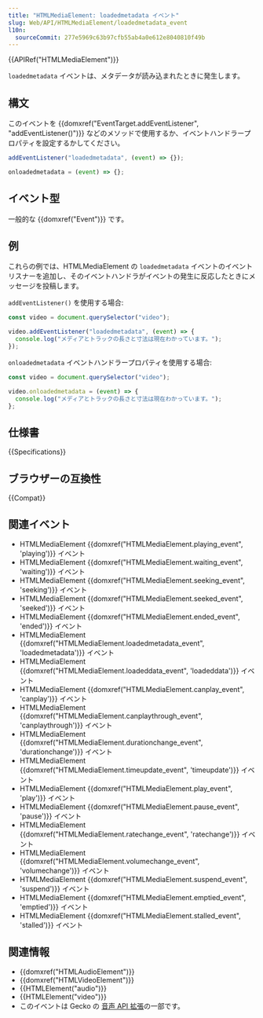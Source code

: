 ```yaml
---
title: "HTMLMediaElement: loadedmetadata イベント"
slug: Web/API/HTMLMediaElement/loadedmetadata_event
l10n:
  sourceCommit: 277e5969c63b97cfb55ab4a0e612e8040810f49b
---
```


{{APIRef("HTMLMediaElement")}}

`loadedmetadata` イベントは、メタデータが読み込まれたときに発生します。

## 構文

このイベントを {{domxref("EventTarget.addEventListener", "addEventListener()")}} などのメソッドで使用するか、イベントハンドラープロパティを設定するかしてください。

```js
addEventListener("loadedmetadata", (event) => {});

onloadedmetadata = (event) => {};
```

## イベント型

一般的な {{domxref("Event")}} です。

## 例

これらの例では、HTMLMediaElement の `loadedmetadata` イベントのイベントリスナーを追加し、そのイベントハンドラがイベントの発生に反応したときにメッセージを投稿します。

`addEventListener()` を使用する場合:

```js
const video = document.querySelector("video");

video.addEventListener("loadedmetadata", (event) => {
  console.log("メディアとトラックの長さと寸法は現在わかっています。");
});
```

`onloadedmetadata` イベントハンドラープロパティを使用する場合:

```js
const video = document.querySelector("video");

video.onloadedmetadata = (event) => {
  console.log("メディアとトラックの長さと寸法は現在わかっています。");
};
```

## 仕様書

{{Specifications}}

## ブラウザーの互換性

{{Compat}}

## 関連イベント

- HTMLMediaElement {{domxref("HTMLMediaElement.playing_event", 'playing')}} イベント
- HTMLMediaElement {{domxref("HTMLMediaElement.waiting_event", 'waiting')}} イベント
- HTMLMediaElement {{domxref("HTMLMediaElement.seeking_event", 'seeking')}} イベント
- HTMLMediaElement {{domxref("HTMLMediaElement.seeked_event", 'seeked')}} イベント
- HTMLMediaElement {{domxref("HTMLMediaElement.ended_event", 'ended')}} イベント
- HTMLMediaElement {{domxref("HTMLMediaElement.loadedmetadata_event", 'loadedmetadata')}} イベント
- HTMLMediaElement {{domxref("HTMLMediaElement.loadeddata_event", 'loadeddata')}} イベント
- HTMLMediaElement {{domxref("HTMLMediaElement.canplay_event", 'canplay')}} イベント
- HTMLMediaElement {{domxref("HTMLMediaElement.canplaythrough_event", 'canplaythrough')}} イベント
- HTMLMediaElement {{domxref("HTMLMediaElement.durationchange_event", 'durationchange')}} イベント
- HTMLMediaElement {{domxref("HTMLMediaElement.timeupdate_event", 'timeupdate')}} イベント
- HTMLMediaElement {{domxref("HTMLMediaElement.play_event", 'play')}} イベント
- HTMLMediaElement {{domxref("HTMLMediaElement.pause_event", 'pause')}} イベント
- HTMLMediaElement {{domxref("HTMLMediaElement.ratechange_event", 'ratechange')}} イベント
- HTMLMediaElement {{domxref("HTMLMediaElement.volumechange_event", 'volumechange')}} イベント
- HTMLMediaElement {{domxref("HTMLMediaElement.suspend_event", 'suspend')}} イベント
- HTMLMediaElement {{domxref("HTMLMediaElement.emptied_event", 'emptied')}} イベント
- HTMLMediaElement {{domxref("HTMLMediaElement.stalled_event", 'stalled')}} イベント

## 関連情報

- {{domxref("HTMLAudioElement")}}
- {{domxref("HTMLVideoElement")}}
- {{HTMLElement("audio")}}
- {{HTMLElement("video")}}
- このイベントは Gecko の [音声 API 拡張](/ja/docs/Introducing_the_Audio_API_Extension)の一部です。
